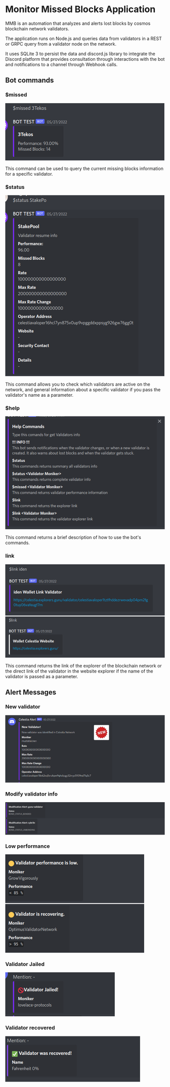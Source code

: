 # Monitor Missed Blocks Application

MMB is an automation that analyzes and alerts lost blocks by cosmos blockchain network validators.

The application runs on Node.js and queries data from validators in a REST or GRPC query from a validator node on the network.

It uses SQLite 3 to persist the data and discord.js library to integrate the Discord platform that provides consultation through interactions with the bot and notifications to a channel through Webhook calls.


## Bot commands

### $missed

![Missed command](https://github.com/Michel-Leidson/mmb-features/blob/main/img/discord-missed-command-bot-01.png)

This command can be used to query the current missing blocks information for a specific validator.

### $status

![Status command](https://github.com/Michel-Leidson/mmb-features/blob/main/img/discord-status-command-bot-01.png)

This command allows you to check which validators are active on the network, and general information about a specific validator if you pass the validator's name as a parameter.

### $help

![Help command](https://github.com/Michel-Leidson/mmb-features/blob/main/img/discord-help-command-bot.png)

This command returns a brief description of how to use the bot's commands.

### link

![Link command](https://github.com/Michel-Leidson/mmb-features/blob/main/img/discord-link-command-bot-01.png)
![Link command](https://github.com/Michel-Leidson/mmb-features/blob/main/img/discord-link-command-bot-02.png)

This command returns the link of the explorer of the blockchain network or the direct link of the validator in the website explorer if the name of the validator is passed as a parameter.

## Alert Messages

### New validator

![New Validator alert message](https://github.com/Michel-Leidson/mmb-features/blob/main/img/discord-new-validator-message.png)

### Modify validator info

![Modify info validator alert message](https://github.com/Michel-Leidson/mmb-features/blob/main/img/discord-validator-info-modify-message.png)

### Low performance

![Low performance alert message](https://github.com/Michel-Leidson/mmb-features/blob/main/img/discord-low-performance-alert-01.png)
![Low performance alert message](https://github.com/Michel-Leidson/mmb-features/blob/main/img/discord-low-performance-alert-02.png)

### Validator Jailed

![Jailed validator alert message](https://github.com/Michel-Leidson/mmb-features/blob/main/img/discord-validator-jailed-message.png)

### Validator recovered

![Recovered validator alert message](https://github.com/Michel-Leidson/mmb-features/blob/main/img/discord-recovered-alert.png)